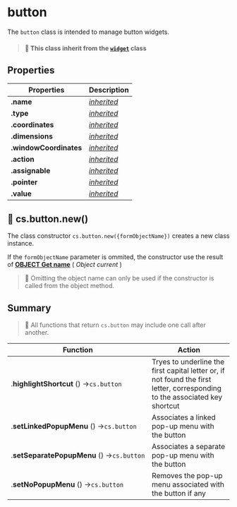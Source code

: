 # button

The `button` class is intended to manage button widgets.  

> #### 📌 This class inherit from the [`widget`](widget.md) class

## Properties

|Properties|Description|
|----------|-----------|
|**.name** | [*inherited*](formObject.md) |
|**.type** | [*inherited*](formObject.md) |
|**.coordinates** | [*inherited*](formObject.md) |
|**.dimensions** | [*inherited*](formObject.md) |
|**.windowCoordinates** | [*inherited*](formObject.md) |
|**.action** |  [*inherited*](widget.md) |
|**.assignable** | [*inherited*](widget.md) |
|**.pointer** | [*inherited*](widget.md) |
|**.value** | [*inherited*](widget.md) |

## 🔸 cs.button.new()

The class constructor `cs.button.new({formObjectName})` creates a new class instance.

If the `formObjectName` parameter is ommited, the constructor use the result of **[OBJECT Get name](https://doc.4d.com/4Dv18R6/4D/18-R6/OBJECT-Get-name.301-5198296.en.html)** ( _Object current_ )

> 📌 Omitting the object name can only be used if the constructor is called from the object method.

## Summary

> 📌 All functions that return `cs.button` may include one call after another. 

| Function | Action |
| -------- | ------ |  
|.**highlightShortcut** () →`cs.button` | Tryes to underline the first capital letter or, if not found the first letter, corresponding to the associated key shortcut |
|.**setLinkedPopupMenu** () →`cs.button` | Associates a linked pop-up menu with the button |
|.**setSeparatePopupMenu** () →`cs.button` | Associates a separate pop-up menu with the button |
|.**setNoPopupMenu** () →`cs.button` | Removes the pop-up menu associated with the button if any |
